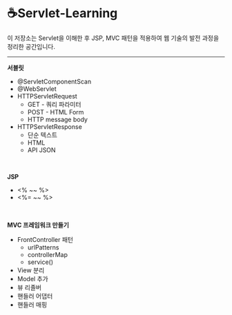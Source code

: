 # ☕️Servlet-Learning

이 저장소는 Servlet을 이해한 후 JSP, MVC 패턴을 적용하여 웹 기술의 발전 과정을 정리한 공간입니다. 

---


**서블릿**
- @ServletComponentScan
- @WebServlet
- HTTPServletRequest
  -  GET - 쿼리 파라미터
  -  POST - HTML Form
  -  HTTP message body
- HTTPServletResponse
  -  단순 텍스트
  -  HTML
  -  API JSON
<br>

**JSP**
- <% ~~ %>
- <%= ~~ %>
<br>

**MVC 프레임워크 만들기**
- FrontController 패턴
  - urlPatterns
  - controllerMap
  - service()
- View 분리
- Model 추가
- 뷰 리졸버
- 핸들러 어댑터
- 핸들러 매핑

